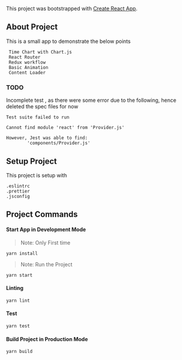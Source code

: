 This project was bootstrapped with [Create React App](https://github.com/facebook/create-react-app).

## About Project

This is a small app to demonstrate the below points
```
 Time Chart with Chart.js
 React Router
 Redux workflow
 Basic Animation
 Content Loader

```

### TODO

Incomplete test , as there were some error due to the following, hence deleted the spec files for now
```
Test suite failed to run

Cannot find module 'react' from 'Provider.js'

However, Jest was able to find:
    	'components/Provider.js'
```

## Setup Project

This project is setup with
```
.eslintrc
.prettier
.jsconfig
```

## Project Commands

#### Start App in Development Mode
> Note: Only First time
```
yarn install

```
> Note: Run the Project
```
yarn start

```

#### Linting
```
yarn lint

```

#### Test
```
yarn test

```

#### Build Project in Production Mode
```
yarn build

```
